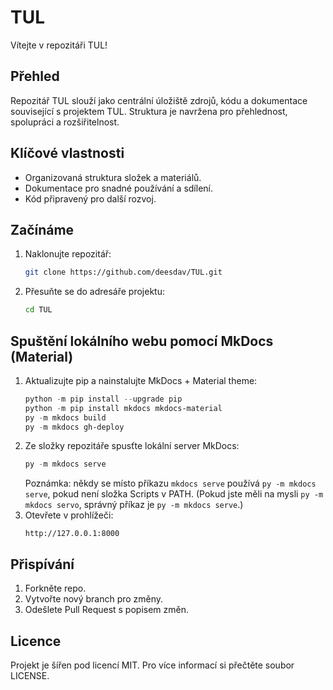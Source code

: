 
# TUL

Vítejte v repozitáři TUL!

## Přehled
Repozitář TUL slouží jako centrální úložiště zdrojů, kódu a dokumentace související s projektem TUL. Struktura je navržena pro přehlednost, spolupráci a rozšiřitelnost.

## Klíčové vlastnosti
- Organizovaná struktura složek a materiálů.
- Dokumentace pro snadné používání a sdílení.
- Kód připravený pro další rozvoj.

## Začínáme
1. Naklonujte repozitář:
    ```bash
    git clone https://github.com/deesdav/TUL.git
    ```
2. Přesuňte se do adresáře projektu:
    ```bash
    cd TUL
    ```

## Spuštění lokálního webu pomocí MkDocs (Material)
1. Aktualizujte pip a nainstalujte MkDocs + Material theme:
    ```powershell
    python -m pip install --upgrade pip
    python -m pip install mkdocs mkdocs-material
    py -m mkdocs build
    py -m mkdocs gh-deploy

    ```
2. Ze složky repozitáře spusťte lokální server MkDocs:
    ```powershell
    py -m mkdocs serve
    ```
   Poznámka: někdy se místo příkazu `mkdocs serve` používá `py -m mkdocs serve`, pokud není složka Scripts v PATH. (Pokud jste měli na mysli `py -m mkdocs servo`, správný příkaz je `py -m mkdocs serve`.)
3. Otevřete v prohlížeči:
    ```
    http://127.0.0.1:8000
    ```

## Přispívání
1. Forkněte repo.
2. Vytvořte nový branch pro změny.
3. Odešlete Pull Request s popisem změn.

## Licence
Projekt je šířen pod licencí MIT. Pro více informací si přečtěte soubor LICENSE.